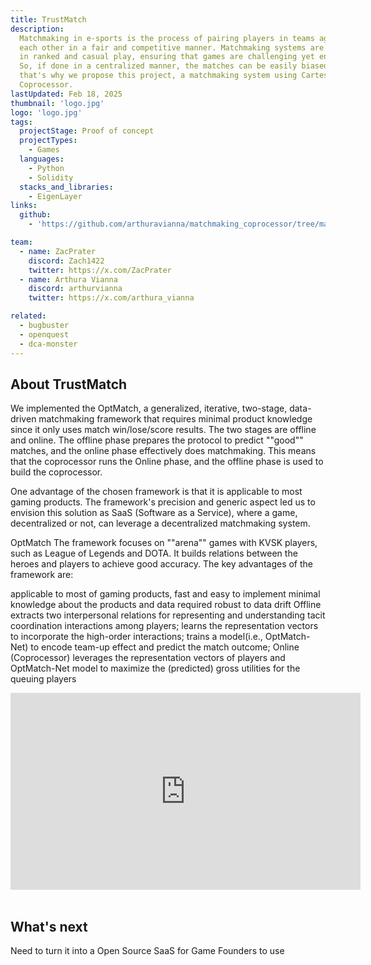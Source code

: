 ```yaml
---
title: TrustMatch
description:
  Matchmaking in e-sports is the process of pairing players in teams against
  each other in a fair and competitive manner. Matchmaking systems are crucial
  in ranked and casual play, ensuring that games are challenging yet enjoyable.
  So, if done in a centralized manner, the matches can be easily biased, and
  that's why we propose this project, a matchmaking system using Cartesi
  Coprocessor.
lastUpdated: Feb 18, 2025
thumbnail: 'logo.jpg'
logo: 'logo.jpg'
tags:
  projectStage: Proof of concept
  projectTypes:
    - Games
  languages:
    - Python
    - Solidity
  stacks_and_libraries:
    - EigenLayer
links:
  github:
    - 'https://github.com/arthuravianna/matchmaking_coprocessor/tree/main'

team:
  - name: ZacPrater
    discord: Zach1422
    twitter: https://x.com/ZacPrater
  - name: Arthura Vianna
    discord: arthurvianna
    twitter: https://x.com/arthura_vianna

related:
  - bugbuster
  - openquest
  - dca-monster
---
```


## About TrustMatch

We implemented the OptMatch, a generalized, iterative, two-stage, data-driven
matchmaking framework that requires minimal product knowledge since it only uses
match win/lose/score results. The two stages are offline and online. The offline
phase prepares the protocol to predict ""good"" matches, and the online phase
effectively does matchmaking. This means that the coprocessor runs the Online
phase, and the offline phase is used to build the coprocessor.

One advantage of the chosen framework is that it is applicable to most gaming
products. The framework's precision and generic aspect led us to envision this
solution as SaaS (Software as a Service), where a game, decentralized or not,
can leverage a decentralized matchmaking system.

OptMatch The framework focuses on ""arena"" games with KVSK players, such as
League of Legends and DOTA. It builds relations between the heroes and players
to achieve good accuracy. The key advantages of the framework are:

applicable to most of gaming products, fast and easy to implement minimal
knowledge about the products and data required robust to data drift Offline
extracts two interpersonal relations for representing and understanding tacit
coordination interactions among players; learns the representation vectors to
incorporate the high-order interactions; trains a model(i.e., OptMatch-Net) to
encode team-up effect and predict the match outcome; Online (Coprocessor)
leverages the representation vectors of players and OptMatch-Net model to
maximize the (predicted) gross utilities for the queuing players

<iframe width="560" height="315" src="https://www.youtube.com/embed/HgkOu1SVhyw?si=KziSsxewKaMMw5e5" title="YouTube video player" frameborder="0" allow="accelerometer; autoplay; clipboard-write; encrypted-media; gyroscope; picture-in-picture; web-share" referrerpolicy="strict-origin-when-cross-origin" allowfullscreen></iframe>
<br/>
<br/>

## What's next

Need to turn it into a Open Source SaaS for Game Founders to use
